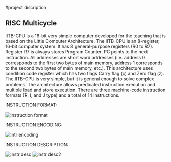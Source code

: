 #project discription
## RISC Multicycle 

IITB-CPU is a 16-bit very simple computer developed for the teaching that is based on the Little 
Computer Architecture. The IITB-CPU is an 8-register, 16-bit computer system. It has 8 general-purpose 
registers (R0 to R7). Register R7 is always stores Program Counter. PC points to the next instruction. All 
addresses are short word addresses (i.e. address 0 corresponds to the first two bytes of main memory, 
address 1 corresponds to the second two bytes of main memory, etc.). This architecture uses condition 
code register which has two flags Carry flag (c) and Zero flag (z). The IITB-CPU is very simple, but it is 
general enough to solve complex problems. The architecture allows predicated instruction execution 
and multiple load and store execution. There are three machine-code instruction formats (R, I, and J
type) and a total of 14 instructions.

INSTRUCTION FORMAT: 

![instruction format](https://user-images.githubusercontent.com/96682968/205432219-4e4b40e3-d1f2-45f0-9a7e-0576e0d482a4.PNG)


INSTRUCTION ENCODING:

![intr encoding](https://user-images.githubusercontent.com/96682968/205432344-3f71f228-0cca-4aed-ad07-68f8cb70839f.PNG)


INSTRUCTION DESCRIPTION:

![instr desc](https://user-images.githubusercontent.com/96682968/205432453-7139b63a-f554-454f-a9f7-7a48e9920bf3.PNG)
![instr desc2](https://user-images.githubusercontent.com/96682968/205432462-cae834a1-e383-4959-b173-df042aa8b84d.PNG)
